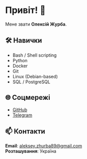 # Привіт! 👋

Мене звати **Олексій Журба**.

## 🛠️ Навички

- Bash / Shell scripting
- Python
- Docker
- Git
- Linux (Debian-based)
- SQL / PostgreSQL

## 🌐 Соцмережі

- [GitHub](https://github.com/AlekseyZhurba)
- [Telegram](@ZhurbaO)

## 📫 Контакти

**Email**: aleksey.zhurba89@gmail.com  
**Розташування**: Україна
